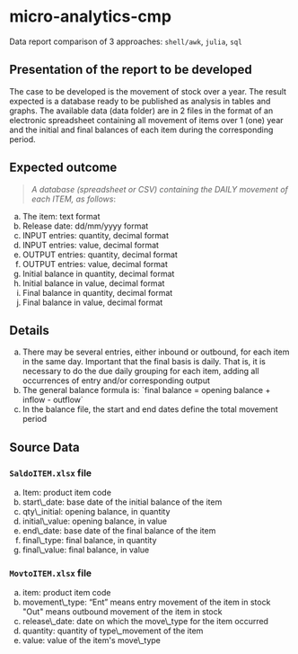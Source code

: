 # micro-analytics-cmp

Data report comparison of 3 approaches: `shell/awk`, `julia`, `sql`

## Presentation of the report to be developed

The case to be developed is the movement of stock over a year. The result
expected is a database ready to be published as analysis in tables and graphs.
The available data (data folder) are in 2 files in the format of an electronic spreadsheet containing
all movement of items over 1 (one) year and the initial and final balances of each item
during the corresponding period.

## Expected outcome

> *A database (spreadsheet or CSV) containing the DAILY movement of each ITEM, as follows*:

<ol type="a">
<li>The item: text format
<li>Release date: dd/mm/yyyy format
<li>INPUT entries: quantity, decimal format
<li>INPUT entries: value, decimal format
<li>OUTPUT entries: quantity, decimal format
<li>OUTPUT entries: value, decimal format
<li>Initial balance in quantity, decimal format
<li>Initial balance in value, decimal format
<li>Final balance in quantity, decimal format
<li>Final balance in value, decimal format
</ol>

## Details

<ol type="a">
<li> There may be several entries, either inbound or outbound, for each item in the same
day. Important that the final basis is daily. That is, it is necessary to do the due
daily grouping for each item, adding all occurrences of entry and/or corresponding output
<li> The general balance formula is: `final balance = opening balance + inflow - outflow`
<li> In the balance file, the start and end dates define the total movement period
</ol>

## Source Data

### `SaldoITEM.xlsx` file

<ol type="a">
<li> Item: product item code
<li> start\_date: base date of the initial balance of the item
<li> qty\_initial: opening balance, in quantity
<li> initial\_value: opening balance, in value
<li> end\_date: base date of the final balance of the item
<li> final\_type: final balance, in quantity
<li> final\_value: final balance, in value
</ol>

### `MovtoITEM.xlsx` file

<ol type="a">
<li> item: product item code
<li> movement\_type:
   “Ent” means entry movement of the item in stock
   "Out" means outbound movement of the item in stock
<li> release\_date: date on which the move\_type for the item occurred
<li> quantity: quantity of type\_movement of the item
<li> value: value of the item's move\_type 
</ol>